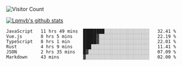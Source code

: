 ![Visitor Count](https://profile-counter.glitch.me/Lpmvb/count.svg)

[![Lpmvb's github stats](https://github-readme-stats.vercel.app/api?username=lpmvb&show_icons=true&title_color=fff&icon_color=79ff97&text_color=9f9f9f&bg_color=151515)](https://github.com/anuraghazra/github-readme-stats)

<!--
Here are some ideas to get you started:

- 🔭 I’m currently working on ...
- 🌱 I’m currently learning ...
- 👯 I’m looking to collaborate on ...
- 🤔 I’m looking for help with ...
- 💬 Ask me about ...
- 📫 How to reach me: ...
- 😄 Pronouns: ...
- ⚡ Fun fact: ...
-->

<!--START_SECTION:waka-->

```text
JavaScript   11 hrs 49 mins  ████████░░░░░░░░░░░░░░░░░   32.41 %
Vue.js       8 hrs 5 mins    █████▓░░░░░░░░░░░░░░░░░░░   22.19 %
TypeScript   8 hrs 1 min     █████▓░░░░░░░░░░░░░░░░░░░   22.01 %
Rust         4 hrs 9 mins    ███░░░░░░░░░░░░░░░░░░░░░░   11.41 %
JSON         2 hrs 35 mins   █▓░░░░░░░░░░░░░░░░░░░░░░░   07.09 %
Markdown     43 mins         ▓░░░░░░░░░░░░░░░░░░░░░░░░   02.00 %
```

<!--END_SECTION:waka-->
